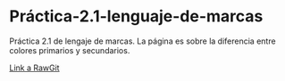 # Práctica-2.1-lenguaje-de-marcas
Práctica 2.1 de lengaje de marcas.
La página es sobre la diferencia entre colores primarios y secundarios.

[Link a RawGit](https://rawgit.com/Pauuu/Practica-2.1-lenguaje-de-marcas/master/lenguaje%20de%20marcas%20practica%202.1/Colores.html)
